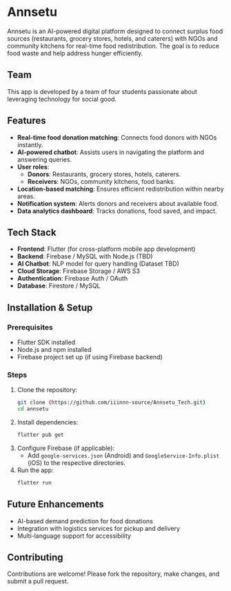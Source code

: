 # Annsetu

Annsetu is an AI-powered digital platform designed to connect surplus food sources (restaurants, grocery stores, hotels, and caterers) with NGOs and community kitchens for real-time food redistribution. The goal is to reduce food waste and help address hunger efficiently.

## Team

This app is developed by a team of four students passionate about leveraging technology for social good.

## Features

- **Real-time food donation matching**: Connects food donors with NGOs instantly.
- **AI-powered chatbot**: Assists users in navigating the platform and answering queries.
- **User roles**:
  - **Donors**: Restaurants, grocery stores, hotels, caterers.
  - **Receivers**: NGOs, community kitchens, food banks.
- **Location-based matching**: Ensures efficient redistribution within nearby areas.
- **Notification system**: Alerts donors and receivers about available food.
- **Data analytics dashboard**: Tracks donations, food saved, and impact.

## Tech Stack

- **Frontend**: Flutter (for cross-platform mobile app development)
- **Backend**: Firebase / MySQL with Node.js (TBD)
- **AI Chatbot**: NLP model for query handling (Dataset TBD)
- **Cloud Storage**: Firebase Storage / AWS S3
- **Authentication**: Firebase Auth / OAuth
- **Database**: Firestore / MySQL

## Installation & Setup

### Prerequisites

- Flutter SDK installed
- Node.js and npm installed
- Firebase project set up (if using Firebase backend)

### Steps

1. Clone the repository:
   ```bash
   git clone (https://github.com/iiinnn-source/Annsetu_Tech.git)
   cd annsetu
   ```
2. Install dependencies:
   ```bash
   flutter pub get
   ```
3. Configure Firebase (if applicable):
   - Add `google-services.json` (Android) and `GoogleService-Info.plist` (iOS) to the respective directories.
4. Run the app:
   ```bash
   flutter run
   ```

## Future Enhancements

- AI-based demand prediction for food donations
- Integration with logistics services for pickup and delivery
- Multi-language support for accessibility

## Contributing

Contributions are welcome! Please fork the repository, make changes, and submit a pull request.